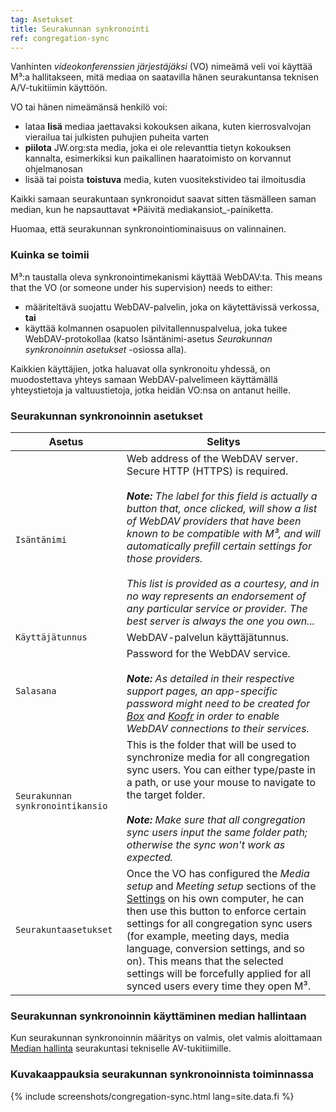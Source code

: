 ```yaml
---
tag: Asetukset
title: Seurakunnan synkronointi
ref: congregation-sync
---
```


Vanhinten *videokonferenssien järjestäjäksi* (VO) nimeämä veli voi käyttää M³:a hallitakseen, mitä mediaa on saatavilla hänen seurakuntansa teknisen A/V-tukitiimin käyttöön.

VO tai hänen nimeämänsä henkilö voi:

- lataa **lisä** mediaa jaettavaksi kokouksen aikana, kuten kierrosvalvojan vierailua tai julkisten puhujien puheita varten
- **piilota** JW.org:sta media, joka ei ole relevanttia tietyn kokouksen kannalta, esimerkiksi kun paikallinen haaratoimisto on korvannut ohjelmanosan
- lisää tai poista **toistuva** media, kuten vuositekstivideo tai ilmoitusdia

Kaikki samaan seurakuntaan synkronoidut saavat sitten täsmälleen saman median, kun he napsauttavat *Päivitä mediakansiot_-painiketta.

Huomaa, että seurakunnan synkronointiominaisuus on valinnainen.

### Kuinka se toimii

M³:n taustalla oleva synkronointimekanismi käyttää WebDAV:ta. This means that the VO (or someone under his supervision) needs to either:

- määriteltävä suojattu WebDAV-palvelin, joka on käytettävissä verkossa, **tai**
- käyttää kolmannen osapuolen pilvitallennuspalvelua, joka tukee WebDAV-protokollaa (katso Isäntänimi-asetus *Seurakunnan synkronoinnin asetukset* -osiossa alla).

Kaikkien käyttäjien, jotka haluavat olla synkronoitu yhdessä, on muodostettava yhteys samaan WebDAV-palvelimeen käyttämällä yhteystietoja ja valtuustietoja, jotka heidän VO:nsa on antanut heille.

### Seurakunnan synkronoinnin asetukset

| Asetus                           | Selitys                                                                                                                                                                                                                                                                                                                                                                                                                                                                                                              |
| -------------------------------- | -------------------------------------------------------------------------------------------------------------------------------------------------------------------------------------------------------------------------------------------------------------------------------------------------------------------------------------------------------------------------------------------------------------------------------------------------------------------------------------------------------------------- |
| `Isäntänimi`                     | Web address of the WebDAV server. Secure HTTP (HTTPS) is required. <br><br> ***Note:** The label for this field is actually a button that, once clicked, will show a list of WebDAV providers that have been known to be compatible with M³, and will automatically prefill certain settings for those providers. <br><br> This list is provided as a courtesy, and in no way represents an endorsement of any particular service or provider. The best server is always the one you own...* |
| `Käyttäjätunnus`                 | WebDAV-palvelun käyttäjätunnus.                                                                                                                                                                                                                                                                                                                                                                                                                                                                                      |
| `Salasana`                       | Password for the WebDAV service. <br><br> ***Note:** As detailed in their respective support pages, an app-specific password might need to be created for [Box](https://support.box.com/hc/en-us/articles/360043696414-WebDAV-with-Box) and [Koofr](https://koofr.eu/help/koofr_with_webdav/how-do-i-connect-a-service-to-koofr-through-webdav/) in order to enable WebDAV connections to their services.*                                                                                               |
| `Seurakunnan synkronointikansio` | This is the folder that will be used to synchronize media for all congregation sync users. You can either type/paste in a path, or use your mouse to navigate to the target folder. <br><br> ***Note:** Make sure that all congregation sync users input the same folder path; otherwise the sync won't work as expected.*                                                                                                                                                                               |
| `Seurakuntaasetukset`            | Once the VO has configured the *Media setup* and *Meeting setup* sections of the [Settings]({{page.lang}}/#configuration) on his own computer, he can then use this button to enforce certain settings for all congregation sync users (for example, meeting days, media language, conversion settings, and so on). This means that the selected settings will be forcefully applied for all synced users every time they open M³.                                                                                   |

### Seurakunnan synkronoinnin käyttäminen median hallintaan

Kun seurakunnan synkronoinnin määritys on valmis, olet valmis aloittamaan [Median hallinta]({{page.lang}}/#manage-media) seurakuntasi tekniselle AV-tukitiimille.

### Kuvakaappauksia seurakunnan synkronoinnista toiminnassa

{% include screenshots/congregation-sync.html lang=site.data.fi %}
